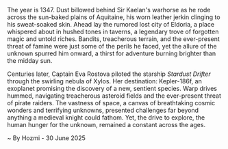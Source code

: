 
The year is 1347.  Dust billowed behind Sir Kaelan's warhorse as he rode across the sun-baked plains of Aquitaine, his worn leather jerkin clinging to his sweat-soaked skin.  Ahead lay the rumored lost city of Eldoria, a place whispered about in hushed tones in taverns, a legendary trove of forgotten magic and untold riches.  Bandits, treacherous terrain, and the ever-present threat of famine were just some of the perils he faced, yet the allure of the unknown spurred him onward, a thirst for adventure burning brighter than the midday sun.

Centuries later, Captain Eva Rostova piloted the starship *Stardust Drifter* through the swirling nebula of Xylos.  Her destination: Kepler-186f, an exoplanet promising the discovery of a new, sentient species.  Warp drives hummed, navigating treacherous asteroid fields and the ever-present threat of pirate raiders.  The vastness of space, a canvas of breathtaking cosmic wonders and terrifying unknowns, presented challenges far beyond anything a medieval knight could fathom. Yet, the drive to explore, the human hunger for the unknown, remained a constant across the ages.

~ By Hozmi - 30 June 2025
